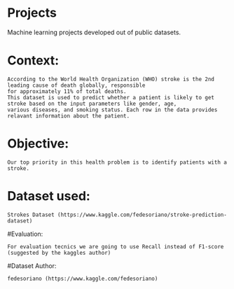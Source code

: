 # Projects
Machine learning projects developed out of public datasets.

# Context: 

    According to the World Health Organization (WHO) stroke is the 2nd leading cause of death globally, responsible 
    for approximately 11% of total deaths.
    This dataset is used to predict whether a patient is likely to get stroke based on the input parameters like gender, age, 
    various diseases, and smoking status. Each row in the data provides relavant information about the patient.

# Objective: 

    Our top priority in this health problem is to identify patients with a stroke.

# Dataset used: 

    Strokes Dataset (https://www.kaggle.com/fedesoriano/stroke-prediction-dataset)

#Evaluation:

    For evaluation tecnics we are going to use Recall instead of F1-score (suggested by the kaggles author)
    
#Dataset Author:

    fedesoriano (https://www.kaggle.com/fedesoriano)
